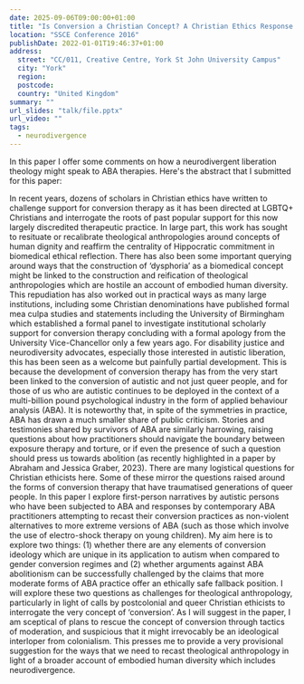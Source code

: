 ```yaml
---
date: 2025-09-06T09:00:00+01:00
title: "Is Conversion a Christian Concept? A Christian Ethics Response to Autistic Conversion Therapy"
location: "SSCE Conference 2016"
publishDate: 2022-01-01T19:46:37+01:00
address:
  street: "CC/011, Creative Centre, York St John University Campus"
  city: "York"
  region:
  postcode:
  country: "United Kingdom"
summary: ""
url_slides: "talk/file.pptx"
url_video: ""
tags:
  - neurodivergence
---
```


In this paper I offer some comments on how a neurodivergent liberation theology might speak to ABA therapies. Here's the abstract that I submitted for this paper:

In recent years, dozens of scholars in Christian ethics have written to challenge support for conversion therapy as it has been directed at LGBTQ+ Christians and interrogate the roots of past popular support for this now largely discredited therapeutic practice. In large part, this work has sought to resituate or recalibrate theological anthropologies around concepts of human dignity and reaffirm the centrality of Hippocratic commitment in biomedical ethical reflection. There has also been some important querying around ways that the construction of ‘dysphoria’ as a biomedical concept might be linked to the construction and reification of theological anthropologies which are hostile an account of embodied human diversity. This repudiation has also worked out in practical ways as many large institutions, including some Christian denominations have published formal mea culpa studies and statements including the University of Birmingham which established a formal panel to investigate institutional scholarly support for conversion therapy concluding with a formal apology from the University Vice-Chancellor only a few years ago. For disability justice and neurodiversity advocates, especially those interested in autistic liberation, this has been seen as a welcome but painfully partial development. This is because the development of conversion therapy has from the very start been linked to the conversion of autistic and not just queer people, and for those of us who are autistic continues to be deployed in the context of a multi-billion pound psychological industry in the form of applied behaviour analysis (ABA). It is noteworthy that, in spite of the symmetries in practice, ABA has drawn a much smaller share of public criticism. Stories and testimonies shared by survivors of ABA are similarly harrowing, raising questions about how practitioners should navigate the boundary between exposure therapy and torture, or if even the presence of such a question should press us towards abolition (as recently highlighted in a paper by Abraham and Jessica Graber, 2023). There are many logistical questions for Christian ethicists here. Some of these mirror the questions raised around the forms of conversion therapy that have traumatised generations of queer people. In this paper I explore first-person narratives by autistic persons who have been subjected to ABA and responses by contemporary ABA practitioners attempting to recast their conversion practices as non-violent alternatives to more extreme versions of ABA (such as those which involve the use of electro-shock therapy on young children). My aim here is to explore two things: (1) whether there are any elements of conversion ideology which are unique in its application to autism when compared to gender conversion regimes and (2) whether arguments against ABA abolitionism can be successfully challenged by the claims that more moderate forms of ABA practice offer an ethically safe fallback position. I will explore these two questions as challenges for theological anthropology, particularly in light of calls by postcolonial and queer Christian ethicists to interrogate the very concept of ‘conversion’. As I will suggest in the paper, I am sceptical of plans to rescue the concept of conversion through tactics of moderation, and suspicious that it might irrevocably be an ideological interloper from colonialism. This presses me to provide a very provisional suggestion for the ways that we need to recast theological anthropology in light of a broader account of embodied human diversity which includes neurodivergence.
